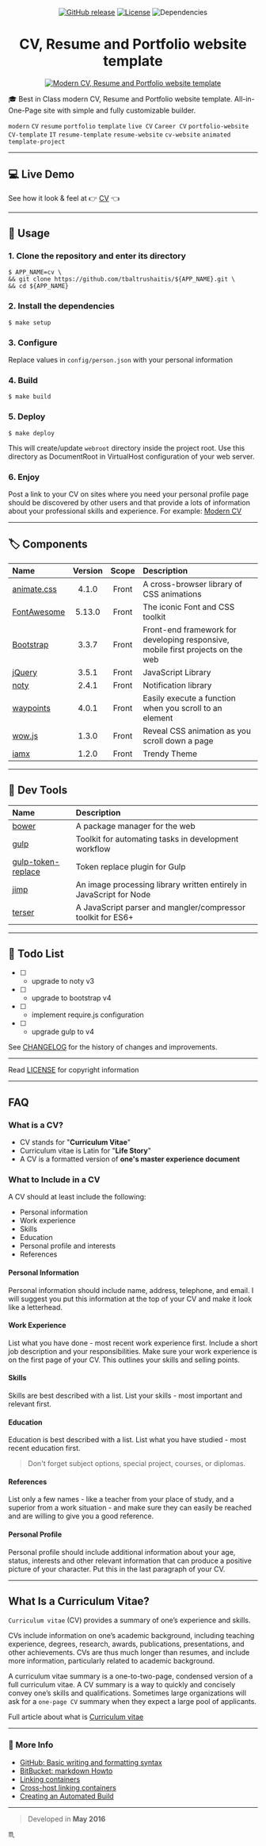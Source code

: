 <p align="center">
  <a href="https://github.com/tbaltrushaitis/cv/releases"><img src="https://img.shields.io/github/release/tbaltrushaitis/cv.svg?style=flat" alt="GitHub release"></a>
  <a href="https://github.com/tbaltrushaitis/cv/blob/master/LICENSE"><img src="https://img.shields.io/badge/license-MIT-green.svg?style=flat" alt="License"></a>
  <img src="https://img.shields.io/david/tbaltrushaitis/cv.svg" alt="Dependencies">
</p>

<p align="center">
  <h1 align="center">CV, Resume and Portfolio website template</h1>
</p>

<p align="center">
  <a href="http://bit.ly/tomascv?ref=readme">
    <img src="assets/img/cv-demo-01.gif" max-width="640px" max-height="360px" alt="Modern CV, Resume and Portfolio website template" />
  </a>
</p>

<!-- # Best-in-Class modern CV, Resume and Portfolio # -->

:mortar_board: Best in Class modern CV, Resume and Portfolio website template.
All-in-One-Page site with simple and fully customizable builder.

`modern` `CV` `resume` `portfolio` `template` `live CV` `Career CV` `portfolio-website` `CV-template` `IT` `resume-template` `resume-website` `cv-website` `animated` `template-project`

---

## :computer: Live Demo ##
<!-- See it in action at :point_right: [Modern CV](http://bit.ly/tomascv?ref_domain=github.com&ref_section=docs&ref_file=readme) :point_left: -->
See how it look & feel at :point_right: [CV][CV] :point_left:

---

## :runner: Usage ##

### 1. Clone the repository and enter its directory ###
```shell
$ APP_NAME=cv \
&& git clone https://github.com/tbaltrushaitis/${APP_NAME}.git \
&& cd ${APP_NAME}
```

### 2. Install the dependencies ###
```shell
$ make setup
```

### 3. Configure ###

Replace values in `config/person.json` with your personal information

### 4. Build ###
```shell
$ make build
```

### 5. Deploy ###
```shell
$ make deploy
```

This will create/update `webroot` directory inside the project root.
Use this directory as DocumentRoot in VirtualHost configuration of your web server.

### 6. Enjoy  ###

Post a link to your CV on sites where you need your personal profile page should be discovered by other users and that provide a lots of information about your professional skills and experience.
For example: [Modern CV](http://bit.ly/tomascv)

---

## :label: Components ##

 Name | Version | Scope | Description |
:-----|:-------:|:-----:|:------------|
 [animate.css](http://daneden.github.io/animate.css/) | 4.1.0 | Front | A cross-browser library of CSS animations
 [FontAwesome](https://fontawesome.com/) | 5.13.0 | Front | The iconic Font and CSS toolkit
 [Bootstrap](http://getbootstrap.com) | 3.3.7 | Front | Front-end framework for developing responsive, mobile first projects on the web
 [jQuery](http://jquery.com/) | 3.5.1 | Front | JavaScript Library
 [noty](http://ned.im/noty) | 2.4.1 | Front | Notification library
 [waypoints](https://github.com/imakewebthings/waypoints) | 4.0.1 | Front | Easily execute a function when you scroll to an element
 [wow.js](https://wowjs.uk/) | 1.3.0 | Front | Reveal CSS animation as you scroll down a page
 [iamx](https://trendytheme.net/items/i-am-x-html-resume-template/) | 1.2.0 | Front | Trendy Theme

---

## :wrench: Dev Tools ##

 Name | Description |
:-----|:------------|
 [bower](http://bower.io) | A package manager for the web
 [gulp](http://gulpjs.com) | Toolkit for automating tasks in development workflow
 [gulp-token-replace](https://github.com/Pictela/gulp-token-replace) | Token replace plugin for Gulp
 [jimp](https://github.com/oliver-moran/jimp) | An image processing library written entirely in JavaScript for Node
 [terser](https://github.com/terser-js/terser) | A JavaScript parser and mangler/compressor toolkit for ES6+

---

## :pushpin: Todo List ##

- [ ] - upgrade to noty v3
- [ ] - upgrade to bootstrap v4
- [ ] - implement require.js configuration
- [ ] - upgrade gulp to v4

See [CHANGELOG][Changelog] for the history of changes and improvements.

---

Read [LICENSE][License] for copyright information

---

## FAQ ##

### What is a CV? ###
- CV stands for "**Curriculum Vitae**"
- Curriculum vitae is Latin for "**Life Story**"
- A CV is a formatted version of **one's master experience document**

### What to Include in a CV ###
A CV should at least include the following:
- Personal information
- Work experience
- Skills
- Education
- Personal profile and interests
- References

#### Personal Information ####
Personal information should include name, address, telephone, and email. I will suggest you put this information at the top of your CV and make it look like a letterhead.

#### Work Experience ####
List what you have done - most recent work experience first.
Include a short job description and your responsibilities.
Make sure your work experience is on the first page of your CV. This outlines your skills and selling points.

#### Skills ####
Skills are best described with a list.
List your skills - most important and relevant first.

#### Education ####
Education is best described with a list.
List what you have studied - most recent education first.
> Don't forget subject options, special project, courses, or diplomas.

#### References ####
List only a few names - like a teacher from your place of study, and a superior from a work situation - and make sure they can easily be reached and are willing to give you a good reference.

#### Personal Profile ####
Personal profile should include additional information about your age, status, interests and other relevant information that can produce a positive picture of your character. Put this in the last paragraph of your CV.

---

## What Is a Curriculum Vitae? ##

`Curriculum vitae` (CV) provides a summary of one’s experience and skills.

CVs include information on one’s academic background, including teaching experience, degrees, research, awards, publications, presentations, and other achievements. CVs are thus much longer than resumes, and include more information, particularly related to academic background.

A curriculum vitae summary is a one-to-two-page, condensed version of a full curriculum vitae. A CV summary is a way to quickly and concisely convey one’s skills and qualifications. Sometimes large organizations will ask for a `one-page CV` summary when they expect a large pool of applicants.

Full article about what is [Curriculum vitae](http://bit.ly/2QfaIBD)

---

### :link: More Info ###

 - [GitHub: Basic writing and formatting syntax](https://help.github.com/articles/basic-writing-and-formatting-syntax)
 - [BitBucket: markdown Howto](https://bitbucket.org/tutorials/markdowndemo)
 - [Linking containers](https://docs.docker.com/engine/userguide/networking/default_network/dockerlinks.md)
 - [Cross-host linking containers](https://docs.docker.com/engine/admin/ambassador_pattern_linking.md)
 - [Creating an Automated Build](https://docs.docker.com/docker-hub/builds/)

---
> Developed in **May 2016**

:scorpius:

[Changelog]: CHANGELOG.md
[License]: LICENSE.md
[CV]: http://bit.ly/tomascv?ref_domain=github.com&ref_section=docs&ref_file=readme

